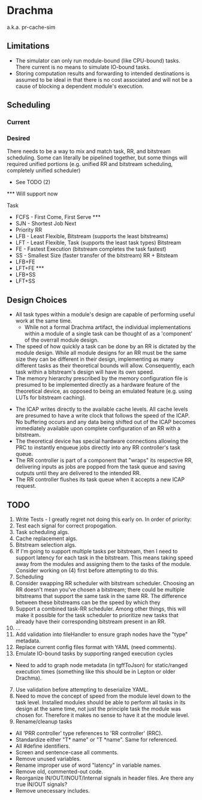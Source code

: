 # Drachma
a.k.a. pr-cache-sim

## Limitations
- The simulator can only run module-bound (like CPU-bound) tasks.
  There current is no means to simulate IO-bound tasks.
- Storing computation results and forwarding to intended destinations is assumed to be ideal in that there is no cost associated and will not be a cause of blocking a dependent module's execution.

## Scheduling

### Current

### Desired
There needs to be a way to mix and match task, RR, and bitstream scheduling.
Some can literally be pipelined together, but some things will required unified portions (e.g. unified RR and bitstream scheduling, completely unified scheduler)
- See TODO (2)

*** Will support now

Task
  - FCFS - First Come, First Serve ***
  - SJN - Shortest Job Next
  - Priority
RR
  - LFB - Least Flexible, Bitstream (supports the least bitstreams)
  - LFT - Least Flexible, Task (supports the least task types)
Bitstream
  - FE - Fastest Execution (bitstream completes the task fastest)
  - SS - Smallest Size (faster transfer of the bitstream)
RR + Bitsteam
  - LFB+FE
  - LFT+FE ***
  - LFB+SS
  - LFT+SS

## Design Choices
- All task types within a module's design are capable of performing useful work at the same time.
  - While not a formal Drachma artifact, the individual implementations within a module of a single task can be thought of as a 'component' of the overrall module design.
- The speed of how quickly a task can be done by an RR is dictated by the module design. While all module designs for an RR must be the same size they can be different in their design, implementing as many different tasks as their theoretical bounds will allow. Consequently, each task within a bitstream's design will have its own speed.
- The memory hierarchy prescribed by the memory configuration file is presumed to be implemented directly as a hardware feature of the theoretical device, as opposed to being an emulated feature (e.g. using LUTs for bitstream caching).
<!--- The PRC (, ICAP, or both) has encyclopedic knowledge of where bitstreams are stored, even outside of the configuration library.-->
- The ICAP writes directly to the available cache levels. All cache levels are presumed to have a write clock that follows the speed of the ICAP. No buffering occurs and any data being shifted out of the ICAP becomes immediately available upon complete configuration of an RR with a bitstream.
- The theoretical device has special hardware connections allowing the PRC to instantly enqueue jobs directly into any RR controller's task queue.
- The RR controller is part of a component that "wraps" its respective RR, delivering inputs as jobs are popped from the task queue and saving outputs until they are delivered to the intended RR.
- The RR controller flushes its task queue when it accepts a new ICAP request.

## TODO
1. Write Tests - I greatly regret not doing this early on. In order of priority:
  1. Test each signal for correct propogation.
  1. Task scheduling algs.
  1. Cache replacement algs.
  1. Bitstream selection algs.
2. If I'm going to support multiple tasks per bitstream, then I need to support latency for each task in the bitstream.
  This means taking speed away from the modules and assigning them to the tasks of the module.
  Consider working on (4) first before attempting to do this.
3. Scheduling
  1. Consider swapping RR scheduler with bitstream scheduler.
    Choosing an RR doesn't mean you've chosen a bitstream; there could be multiple bitstreams that support the same task in the same RR.
    The difference between these bitstreams can be the speed by which they 
  2. Support a combined task-RR scheduler.
    Among other things, this will make it possible for the task scheduler to prioritize new tasks that already have their corresponding bitstream present in an RR.
  3. ...
4. Add validation into fileHandler to ensure graph nodes have the "type" metadata.
5. Replace current config files format with YAML (need comments).
6. Emulate IO-bound tasks by supporting ranged execution cycles
  - Need to add to graph node metadata (in tgffToJson) for static/ranged execution times (something like this should be in Lepton or older Drachma).
7. Use validation before attempting to deserialize YAML.
8. Need to move the concept of speed from the module level down to the task level. Installed modules should be able to perform all tasks in its design at the same time, not just the principle task the module was chosen for. Therefore it makes no sense to have it at the module level.
9. Rename/cleanup tasks
  - All 'PRR controller' type references to 'RR controller' (RRC).
  - Standardize either "T* name" or "T *name". Same for referenced.
  - All #define identifiers.
  - Screen and sentence-case all comments.
  - Remove unused variables.
  - Rename improper use of word "latency" in variable names.
  - Remove old, commented-out code.
  - Reorganize IN/OUT/INOUT/Internal signals in header files. Are there any true IN/OUT signals?
  - Remove unecessary includes.
